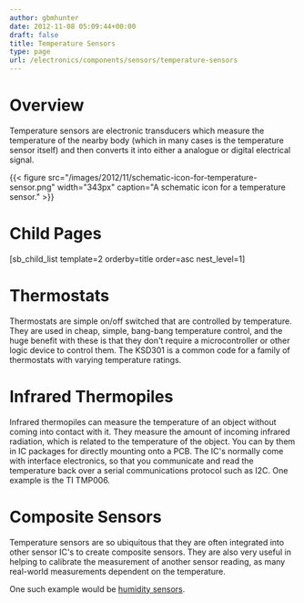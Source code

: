 ```yaml
---
author: gbmhunter
date: 2012-11-08 05:09:44+00:00
draft: false
title: Temperature Sensors
type: page
url: /electronics/components/sensors/temperature-sensors
---
```


# Overview




Temperature sensors are electronic transducers which measure the temperature of the nearby body (which in many cases is the temperature sensor itself) and then converts it into either a analogue or digital electrical signal.



{{< figure src="/images/2012/11/schematic-icon-for-temperature-sensor.png" width="343px" caption="A schematic icon for a temperature sensor."  >}}



# Child Pages




[sb_child_list template=2 orderby=title order=asc nest_level=1]




# Thermostats




Thermostats are simple on/off switched that are controlled by temperature. They are used in cheap, simple, bang-bang temperature control, and the huge benefit with these is that they don't require a microcontroller or other logic device to control them. The KSD301 is a common code for a family of thermostats with varying temperature ratings.




# Infrared Thermopiles




Infrared thermopiles can measure the temperature of an object without coming into contact with it. They measure the amount of incoming infrared radiation, which is related to the temperature of the object. You can by them in IC packages for directly mounting onto a PCB. The IC's normally come with interface electronics, so that you communicate and read the temperature back over a serial communications protocol such as I2C. One example is the TI TMP006.




# Composite Sensors




Temperature sensors are so ubiquitous that they are often integrated into other sensor IC's to create composite sensors. They are also very useful in helping to calibrate the measurement of another sensor reading, as many real-world measurements dependent on the temperature.




One such example would be [humidity sensors](http://blog.mbedded.ninja/electronics/components/sensors/humidity-sensors).
